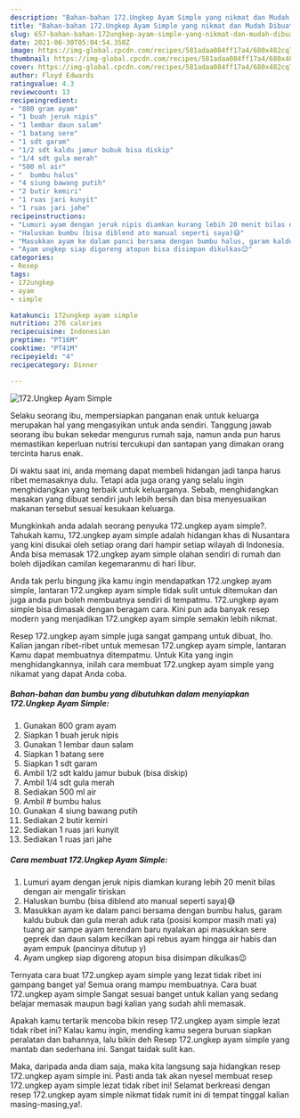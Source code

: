 ```yaml
---
description: "Bahan-bahan 172.Ungkep Ayam Simple yang nikmat dan Mudah Dibuat"
title: "Bahan-bahan 172.Ungkep Ayam Simple yang nikmat dan Mudah Dibuat"
slug: 657-bahan-bahan-172ungkep-ayam-simple-yang-nikmat-dan-mudah-dibuat
date: 2021-06-30T05:04:54.350Z
image: https://img-global.cpcdn.com/recipes/581adaa084ff17a4/680x482cq70/172ungkep-ayam-simple-foto-resep-utama.jpg
thumbnail: https://img-global.cpcdn.com/recipes/581adaa084ff17a4/680x482cq70/172ungkep-ayam-simple-foto-resep-utama.jpg
cover: https://img-global.cpcdn.com/recipes/581adaa084ff17a4/680x482cq70/172ungkep-ayam-simple-foto-resep-utama.jpg
author: Floyd Edwards
ratingvalue: 4.3
reviewcount: 13
recipeingredient:
- "800 gram ayam"
- "1 buah jeruk nipis"
- "1 lembar daun salam"
- "1 batang sere"
- "1 sdt garam"
- "1/2 sdt kaldu jamur bubuk bisa diskip"
- "1/4 sdt gula merah"
- "500 ml air"
- "  bumbu halus"
- "4 siung bawang putih"
- "2 butir kemiri"
- "1 ruas jari kunyit"
- "1 ruas jari jahe"
recipeinstructions:
- "Lumuri ayam dengan jeruk nipis diamkan kurang lebih 20 menit bilas dengan air mengalir tiriskan"
- "Haluskan bumbu (bisa diblend ato manual seperti saya)😅"
- "Masukkan ayam ke dalam panci bersama dengan bumbu halus, garam kaldu bubuk dan gula merah aduk rata (posisi kompor masih mati ya) tuang air sampe ayam terendam baru nyalakan api masukkan sere geprek dan daun salam kecilkan api rebus ayam hingga air habis dan ayam empuk (pancinya ditutup y)"
- "Ayam ungkep siap digoreng atopun bisa disimpan dikulkas😉"
categories:
- Resep
tags:
- 172ungkep
- ayam
- simple

katakunci: 172ungkep ayam simple 
nutrition: 276 calories
recipecuisine: Indonesian
preptime: "PT16M"
cooktime: "PT41M"
recipeyield: "4"
recipecategory: Dinner

---
```



![172.Ungkep Ayam Simple](https://img-global.cpcdn.com/recipes/581adaa084ff17a4/680x482cq70/172ungkep-ayam-simple-foto-resep-utama.jpg)

Selaku seorang ibu, mempersiapkan panganan enak untuk keluarga merupakan hal yang mengasyikan untuk anda sendiri. Tanggung jawab seorang ibu bukan sekedar mengurus rumah saja, namun anda pun harus memastikan keperluan nutrisi tercukupi dan santapan yang dimakan orang tercinta harus enak.

Di waktu  saat ini, anda memang dapat membeli hidangan jadi tanpa harus ribet memasaknya dulu. Tetapi ada juga orang yang selalu ingin menghidangkan yang terbaik untuk keluarganya. Sebab, menghidangkan masakan yang dibuat sendiri jauh lebih bersih dan bisa menyesuaikan makanan tersebut sesuai kesukaan keluarga. 



Mungkinkah anda adalah seorang penyuka 172.ungkep ayam simple?. Tahukah kamu, 172.ungkep ayam simple adalah hidangan khas di Nusantara yang kini disukai oleh setiap orang dari hampir setiap wilayah di Indonesia. Anda bisa memasak 172.ungkep ayam simple olahan sendiri di rumah dan boleh dijadikan camilan kegemaranmu di hari libur.

Anda tak perlu bingung jika kamu ingin mendapatkan 172.ungkep ayam simple, lantaran 172.ungkep ayam simple tidak sulit untuk ditemukan dan juga anda pun boleh membuatnya sendiri di tempatmu. 172.ungkep ayam simple bisa dimasak dengan beragam cara. Kini pun ada banyak resep modern yang menjadikan 172.ungkep ayam simple semakin lebih nikmat.

Resep 172.ungkep ayam simple juga sangat gampang untuk dibuat, lho. Kalian jangan ribet-ribet untuk memesan 172.ungkep ayam simple, lantaran Kamu dapat membuatnya ditempatmu. Untuk Kita yang ingin menghidangkannya, inilah cara membuat 172.ungkep ayam simple yang nikamat yang dapat Anda coba.

<!--inarticleads1-->

##### Bahan-bahan dan bumbu yang dibutuhkan dalam menyiapkan 172.Ungkep Ayam Simple:

1. Gunakan 800 gram ayam
1. Siapkan 1 buah jeruk nipis
1. Gunakan 1 lembar daun salam
1. Siapkan 1 batang sere
1. Siapkan 1 sdt garam
1. Ambil 1/2 sdt kaldu jamur bubuk (bisa diskip)
1. Ambil 1/4 sdt gula merah
1. Sediakan 500 ml air
1. Ambil  # bumbu halus
1. Gunakan 4 siung bawang putih
1. Sediakan 2 butir kemiri
1. Sediakan 1 ruas jari kunyit
1. Sediakan 1 ruas jari jahe




<!--inarticleads2-->

##### Cara membuat 172.Ungkep Ayam Simple:

1. Lumuri ayam dengan jeruk nipis diamkan kurang lebih 20 menit bilas dengan air mengalir tiriskan
1. Haluskan bumbu (bisa diblend ato manual seperti saya)😅
1. Masukkan ayam ke dalam panci bersama dengan bumbu halus, garam kaldu bubuk dan gula merah aduk rata (posisi kompor masih mati ya) tuang air sampe ayam terendam baru nyalakan api masukkan sere geprek dan daun salam kecilkan api rebus ayam hingga air habis dan ayam empuk (pancinya ditutup y)
1. Ayam ungkep siap digoreng atopun bisa disimpan dikulkas😉




Ternyata cara buat 172.ungkep ayam simple yang lezat tidak ribet ini gampang banget ya! Semua orang mampu membuatnya. Cara buat 172.ungkep ayam simple Sangat sesuai banget untuk kalian yang sedang belajar memasak maupun bagi kalian yang sudah ahli memasak.

Apakah kamu tertarik mencoba bikin resep 172.ungkep ayam simple lezat tidak ribet ini? Kalau kamu ingin, mending kamu segera buruan siapkan peralatan dan bahannya, lalu bikin deh Resep 172.ungkep ayam simple yang mantab dan sederhana ini. Sangat taidak sulit kan. 

Maka, daripada anda diam saja, maka kita langsung saja hidangkan resep 172.ungkep ayam simple ini. Pasti anda tak akan nyesel membuat resep 172.ungkep ayam simple lezat tidak ribet ini! Selamat berkreasi dengan resep 172.ungkep ayam simple nikmat tidak rumit ini di tempat tinggal kalian masing-masing,ya!.

